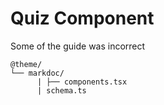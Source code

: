 # Quiz Component 

Some of the guide was incorrect



```treeview
@theme/
└── markdoc/
      | ├── components.tsx
      | schema.ts
     
```